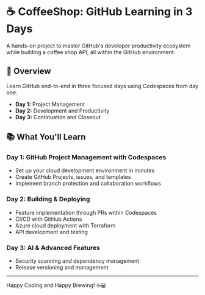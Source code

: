 # ☕ CoffeeShop: GitHub Learning in 3 Days

A hands-on project to master GitHub's developer productivity ecosystem while building a coffee shop API, all within the GitHub environment.

## 🎯 Overview

Learn GitHub end-to-end in three focused days using Codespaces from day one.
- **Day 1:** Project Management
- **Day 2:** Development and Productivity
- **Day 3:** Continuation and Closeout

## 📚 What You'll Learn

### Day 1: GitHub Project Management with Codespaces
- Set up your cloud development environment in minutes
- Create GitHub Projects, issues, and templates 
- Implement branch protection and collaboration workflows

### Day 2: Building & Deploying
- Feature implementation through PRs within Codespaces
- CI/CD with GitHub Actions
- Azure cloud deployment with Terraform
- API development and testing

### Day 3: AI & Advanced Features
- Security scanning and dependency management
- Release versioning and management

---
Happy Coding and Happy Brewing! ☕💻